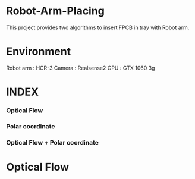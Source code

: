 # Robot-Arm-Placing
This project provides two algorithms to insert FPCB in tray with Robot arm.


# Environment
Robot arm : HCR-3
Camera : Realsense2
GPU : GTX 1060 3g


# INDEX
### Optical Flow
### Polar coordinate
### Optical Flow + Polar coordinate


# Optical Flow
